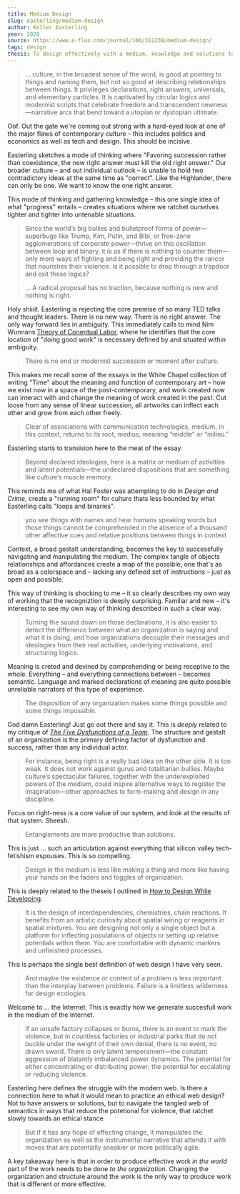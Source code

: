 ```yaml
---
title: Medium Design
slug: easterling/medium-design
author: Keller Easterling
year: 2020
source: https://www.e-flux.com/journal/106/312238/medium-design/
tags: design
thesis: To design effectively with a medium, knowledge and solutions to a system are less effective than understanding the reltionships within the system, and how to manipulate and adjust those systems to move towards a set of outcomes.
---
```


> … culture, in the broadest sense of the word, is good at pointing to things and naming them, but not so good at describing relationships between things. It privileges declarations, right answers, universals, and elementary particles. It is captivated by circular logics and modernist scripts that celebrate freedom and transcendent newness—narrative arcs that bend toward a utopian or dystopian ultimate.

Oof. Out the gate we're coming out strong with a hard-eyed look at one of the major flaws of contemporary culture – this includes politics and economics as well as tech and design. This should be incisive.

Easterling sketches a mode of thinking where "Favoring succession rather than coexistence, the new right answer must kill the old right answer." Our broader culture – and out individual outlook – is unable to hold two contradictory ideas at the same time as "correct". Like the Highlander, there can only be one. We want to know the one right answer.

This mode of thinking and gathering knowledge – this one single idea of what "progress" entails – creates situations where we ratchet ourselves tighter and tighter into untenable situations.

> Since the world’s big bullies and bulletproof forms of power—superbugs like Trump, Kim, Putin, and Bibi, or free-zone agglomerations of corporate power—thrive on this oscillation between loop and binary, it is as if there is nothing to counter them—only more ways of fighting and being right and providing the rancor that nourishes their violence. Is it possible to drop through a trapdoor and exit these logics?

> … A radical proposal has no traction, because nothing is new and nothing is right.

Holy shiiiit. Easterling is rejecting the core premise of so many TED talks and thought leaders. There is no new way. There is no right answer. The only way forward lies in ambiguity. This immediately calls to mind Nim Wunnans [Theory of Coneptual Labor](http://conceptuallabor.com/), where he identifies that the core location of "doing good work" is necessary defined by and situated within ambiguity.

> There is no end or modernist succession or moment after culture.

This makes me recall some of the essays in the White Chapel collection of writing "Time" about the meaning and function of contemporary art – how we exist now in a space of the post-contemporary, and work created now can interact with and change the meaning of work created in the past. Cut loose from any sense of linear succession, all artworks can inflect each other and grow from each other freely.

> Clear of associations with communication technologies, medium, in this context, returns to its root, medius, meaning “middle” or “milieu.”

Easterling starts to transision here to the meat of the essay.

> Beyond declared ideologies, here is a matrix or medium of activities and latent potentials—the undeclared dispositions that are something like culture’s muscle memory.

This reminds me of what Hal Foster was attempting to do in _Design and Crime_, create a "running room" for culture thats less bounded by what Easterling calls "loops and binaries".

> you see things with names and hear humans speaking words but those things cannot be comprehended in the absence of a thousand other affective cues and relative positions between things in context

Context, a broad gestalt understanding, becomes the key to successfully navigating and manipulating the medium. The complex tangle of objects relationships and affordances create a map of the possible, one that's as broad as a colorspace and – lacking any defined set of instructions – just as open and possible.

This way of thinking is shocking to me – it so clearly describes my own way of working that the recogniztion is deeply surprising. Familiar and new – it's interesting to see my own way of thinking described in such a clear way.

> Turning the sound down on those declarations, it is also easier to detect the difference between what an organization is saying and what it is doing, and how organizations decouple their messages and ideologies from their real activities, underlying motivations, and structuring logics.

Meaning is creted and devined by comprehending or being receptive to the whole. Everything – and everything connections between – becomes semantic. Language and marked declarations of meaning are quite possible unreliable narrators of this type of experience.

> The disposition of any organization makes some things possible and some things impossible.

God damn Easterling! Just go out there and say it. This is _deeply_ related to my critique of [_The Five Dysfunctions of a Team_](/bibliography/lencioni/five-disfunctions). The structure and gestalt of an organization is the primary defining factor of dysfunction and success, rather than any individual actor.

> For instance, being right is a really bad idea on the other side. It is too weak. It does not work against gurus and totalitarian bullies. Maybe culture’s spectacular failures, together with the underexploited powers of the medium, could inspire alternative ways to register the imagination—other approaches to form-making and design in any discipline.

Focus on right-ness is a core value of our system, and look at the results of that system. Sheesh.

> Entanglements are more productive than solutions.

This is just … such an articulation against everything that silicon valley tech-fetishism espouses. This is so compelling.

> Design in the medium is less like making a thing and more like having your hands on the faders and toggles of organization.

This is deeply related to the theseis I outlined in [How to Design While Developing](/texts/how-to-design-while-developing).

> It is the design of interdependencies, chemistries, chain reactions. It benefits from an artistic curiosity about spatial wiring or reagents in spatial mixtures. You are designing not only a single object but a platform for inflecting populations of objects or setting up relative potentials within them. You are comfortable with dynamic markers and unfinished processes.

This is perhaps the single best definition of web design I have very seen.

> And maybe the existence or content of a problem is less important than the interplay between problems. Failure is a limitless wilderness for design ecologies.

Welcome to … the Internet. This is exactly how we generate succesfull work in the medium of the internet.

> If an unsafe factory collapses or burns, there is an event to mark the violence, but in countless factories or industrial parks that do not buckle under the weight of their own denial, there is no event, no drawn sword. There is only latent temperament—the constant aggression of blatantly imbalanced power dynamics. The potential for either concentrating or distributing power; the potential for escalating or reducing violence.

Easterling here defines the struggle with the modern web. Is there a connection here to what it would mean to practice an ethical web design? Not to have answers or solutions, but to navigate the tangled web of semantics in ways that reduce the potetional for violence, that ratchet slowly towards an ethical stance

> But if it has any hope of effecting change, it manipulates the organization as well as the instrumental narrative that attends it with moves that are potentially sneakier or more politically agile.

A key takeaway here is that in order to produce effective work _in the world_ part of the work needs to be done _to the organization_. Changing the organization and structure around the work is the only way to produce work that is different or more effective.

